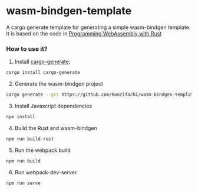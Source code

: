 # wasm-bindgen-template

A cargo generate template for generating a simple wasm-bindgen template.
It is based on the code in [Programming WebAssembly with Rust](https://www.pragprog.com/titles/khrust/programming-webassembly-with-rust/)

### How to use it?

1. Install [cargo-generate](https://github.com/ashleygwilliams/cargo-generate):

```bash
cargo install cargo-generate
```

2. Generate the wasm-bindgen project

```bash
cargo generate --git https://github.com/hoozifachi/wasm-bindgen-template --name yourprojectname
```

3. Install Javascript dependencies

```bash
npm install
```

4. Build the Rust and wasm-bindgen

```bash
npm run build-rust
```

5. Run the webpack build

```bash
npm run build
```

6. Run webpack-dev-server

```bash
npm run serve
```
